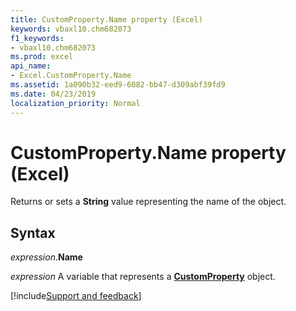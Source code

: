 ```yaml
---
title: CustomProperty.Name property (Excel)
keywords: vbaxl10.chm682073
f1_keywords:
- vbaxl10.chm682073
ms.prod: excel
api_name:
- Excel.CustomProperty.Name
ms.assetid: 1a090b32-eed9-6082-bb47-d309abf39fd9
ms.date: 04/23/2019
localization_priority: Normal
---
```



# CustomProperty.Name property (Excel)

Returns or sets a **String** value representing the name of the object.


## Syntax

_expression_.**Name**

_expression_ A variable that represents a **[CustomProperty](Excel.CustomProperty.md)** object.




[!include[Support and feedback](~/includes/feedback-boilerplate.md)]